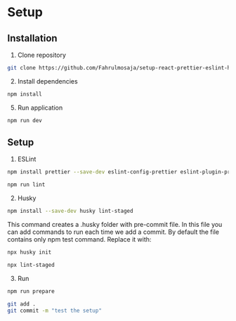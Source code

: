 # Setup

## Installation

1. Clone repository

```bash
git clone https://github.com/Fahrulmosaja/setup-react-prettier-eslint-husky.git
```

2. Install dependencies

```bash
npm install
```

5. Run application

```bash
npm run dev
```

## Setup

1. ESLint

```bash
npm install prettier --save-dev eslint-config-prettier eslint-plugin-prettier
```

```bash
npm run lint
```

2. Husky

```bash
npm install --save-dev husky lint-staged
```

This command creates a .husky folder with pre-commit file. In this file you can add commands to run each time we add a commit. By default the file contains only npm test command. Replace it with:

```bash
npx husky init
```

```bash
npx lint-staged
```

3. Run

```bash
npm run prepare
```

```bash
git add .
git commit -m "test the setup"
```
